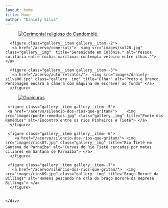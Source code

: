 ```yaml
---
layout: home
title: Home
author: "Daniely Silva"
---
```


<div class="container">
    <div class="gallery">

<figure class="gallery__item gallery__item--1">
    <a href="/acervo/logunede/">     <img src="images/logunede05.jpg" class="gallery__img" title="Nascimento a Logunedé" alt="Cerimonial religioso do Candomblé."> </a>
      </figure>

      <figure class="gallery__item gallery__item--2">
       <a href="/acervo/cone-sul/">  <img src="images/sul28.jpg" class="gallery__img"  title="Serenidade em Colônia." alt="Pessoa solitária entre rochas marítimas contempla veleiro entre ilhas.""> </a>
  </figure>

      <figure class="gallery__item gallery__item--3">
       <a href="/acervo/autorretratos/">  <img src="images/daniely-silva08.jpg" class="gallery__img" title="Olhar" alt="Preto e Branco. Personagem encara a câmera com máquina de escrever ao fundo" </a>
      </figure>

  <figure class="gallery__item gallery__item--4">
    <a href="/acervo/guaicurus/">     <img src="images/guaicurus05.jpg" class="gallery__img" title="Estação Ciência, Rua Guaicurus" alt="Guaicurus"> </a>
      </figure>

     <figure class="gallery__item gallery__item--5">
     <a href="/acervo/silencio-dos-rios-que-gritam/">    <img src="images/ponte-remedios.jpg" class="gallery__img" title="Ponte dos Remédios" alt="Encontro entre os rios Pinheiros e Tietê"> </a>
      </figure>  

     <figure class="gallery__item gallery__item--6">
        <a href="/acervo/silencio-dos-rios-que-gritam/"> <img src="images/rios07.jpg" class="gallery__img" title="Rio Tietê em Santana de Parnaíba" alt="Curvas do Rio Tietê cercadas por matas ciliares em Santana de Parnaíba"> </a>
      </figure>   

     <figure class="gallery__item gallery__item--7">
       <a href="/acervo/silencio-dos-rios-que-gritam/">  <img src="images/rios09.jpg" class="gallery__img" title="Braço Bororé da Billings" alt="Homens pescando na orla do braço Bororé da Represa Billings"> </a>
      </figure>     


    </div>
  </div>
